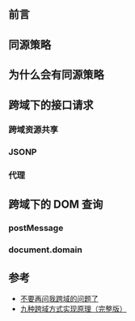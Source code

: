 ## 前言

## 同源策略

## 为什么会有同源策略

## 跨域下的接口请求

### 跨域资源共享

### JSONP

### 代理

## 跨域下的 DOM 查询

### postMessage

### document.domain

## 参考
- [不要再问我跨域的问题了](https://segmentfault.com/a/1190000015597029)
- [九种跨域方式实现原理（完整版）](https://juejin.cn/post/6844903767226351623)


